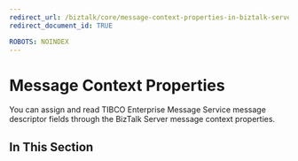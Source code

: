 ```yaml
---
redirect_url: /biztalk/core/message-context-properties-in-biztalk-server/
redirect_document_id: TRUE

ROBOTS: NOINDEX
--- 
```

# Message Context Properties
You can assign and read TIBCO Enterprise Message Service message descriptor fields through the BizTalk Server message context properties.  
  
## In This Section  
  
